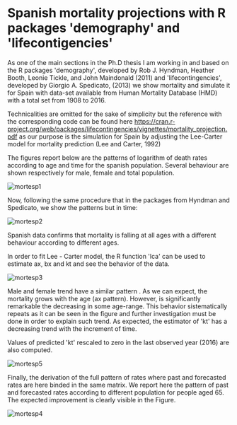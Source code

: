 # Spanish mortality projections with R packages 'demography' and 'lifecontigencies'

As one of the main sections in the Ph.D thesis I am working in and based on the R packages 'demography', developed by Rob J. Hyndman, Heather Booth, Leonie Tickle, and John Maindonald (2011)  and 'lifecontingencies', developed by Giorgio A. Spedicato, (2013) we show mortality and simulate it for Spain with data-set available from Human Mortality Database (HMD) with a total set from 1908 to 2016.

Technicalities are omitted for the sake of simplicity but the reference with the corresponding code can be found here 
https://cran.r-project.org/web/packages/lifecontingencies/vignettes/mortality_projection.pdf
as our purpose is the simulation for Spain by adjusting the Lee-Carter model for mortality prediction (Lee and Carter, 1992)

The figures report below are the patterns of logarithm of death rates according to age and time for the spanish population.
Several behaviour are shown respectively for male, female and total population.

![mortesp1](https://user-images.githubusercontent.com/45860181/52142482-0d624680-2659-11e9-993d-fb51fe0e343f.png)

Now, following the same procedure that in the packages from Hyndman and Spedicato, we show the patterns but in time:

![mortesp2](https://user-images.githubusercontent.com/45860181/52142831-1869a680-265a-11e9-8bf1-62849230b635.png)

Spanish data confirms that mortality is falling at all ages with a different behaviour according to different ages.

In order to fit Lee - Carter model, the R function 'lca' can be used to estimate ax, bx and kt and see the behavior of the data.

![mortesp3](https://user-images.githubusercontent.com/45860181/52143349-82368000-265b-11e9-8cf6-66d883d6ab87.png)

Male and female trend have a similar pattern . As we can expect, the mortality grows with the age (ax pattern). However, is significantly remarkable the decreasing in some age-range. This behavior sistematically repeats as it can be seen in the figure and further investigation must be done in order to explain such trend.
As expected, the estimator of 'kt' has a decreasing trend with the increment of time.

Values of predicted 'kt' rescaled to zero in the last observed year (2016) are also computed.

![mortesp5](https://user-images.githubusercontent.com/45860181/52143766-9dee5600-265c-11e9-9d95-3d91c0d4f6aa.png)

Finally, the derivation of the full pattern of rates where past and forecasted rates are here binded in the same matrix. 
We report here the pattern of past and forecasted rates according to different population for people aged 65. The expected improvement is clearly visible in the Figure.

![mortesp4](https://user-images.githubusercontent.com/45860181/52143504-f40ec980-265b-11e9-970f-9d526a78e84a.png)
